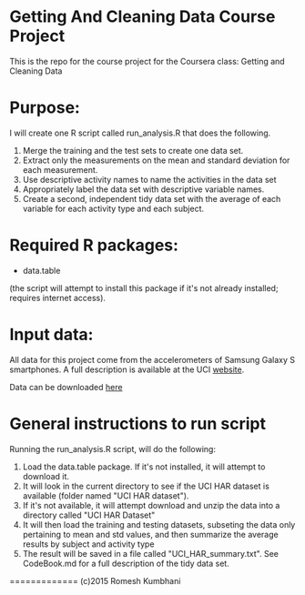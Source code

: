 Getting And Cleaning Data Course Project
==============
This is the repo for the course project for the Coursera class: Getting and Cleaning Data

Purpose:
==============
I will create one R script called run_analysis.R that does the following. 

1. Merge the training and the test sets to create one data set.
2. Extract only the measurements on the mean and standard deviation for each measurement. 
3. Use descriptive activity names to name the activities in the data set
4. Appropriately label the data set with descriptive variable names. 
5. Create a second, independent tidy data set with the average of each variable for each activity type and each subject.

Required R packages:
==============
* data.table

(the script will attempt to install this package if it's not already installed; requires internet access).

Input data:
==============

All data for this project come from the accelerometers of Samsung Galaxy S smartphones. A full description is available at the UCI [website](http://archive.ics.uci.edu/ml/datasets/Human+Activity+Recognition+Using+Smartphones 
).

Data can be downloaded [here](https://d396qusza40orc.cloudfront.net/getdata%2Fprojectfiles%2FUCI%20HAR%20Dataset.zip)

General instructions to run script
==============

Running the run_analysis.R script, will do the following:

1. Load the data.table package. If it's not installed, it will attempt to download it.
2. It will look in the current directory to see if the UCI HAR dataset is available (folder named "UCI HAR dataset").
3. If it's not available, it will attempt download and unzip the data into a directory called "UCI HAR Dataset"
4. It will then load the training and testing datasets, subseting the data only pertaining to mean and std values, and then summarize the average results by subject and activity type
5. The result will be saved in a file called "UCI_HAR_summary.txt". See CodeBook.md for a full description of the tidy data set.

=============
(c)2015 Romesh Kumbhani
